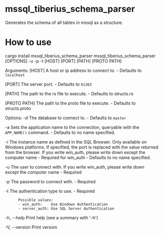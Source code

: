 # mssql_tiberius_schema_parser
Generates the schema of all tables in mssql as a structure.

# How to use
cargo install mssql_tiberius_schema_parser
mssql_tiberius_schema_parser [OPTIONS] -u <USER> -p <PASSWORD> -t <TYPE> [HOST] [PORT] [PATH] [PROTO PATH]     

Arguments:
  [HOST]
          A host or ip address to connect to.
          - Defaults to `localhost`

  [PORT]
          The server port.
          - Defaults to `61363`

  [PATH]
          The path to the rs file to execute.
          - Defaults to structs.rs

  [PROTO PATH]
          The path to the proto file to execute.
          - Defaults to structs.proto

Options:
  -d <DATABASE>
          The database to connect to.
          - Defaults to `master`

  -a <APPLICATION NAME>
          Sets the application name to the connection,
          queryable with the `APP_NAME()` command.
          - Defaults to no name specified.

  -i <INSTANCE NAME>
          The instance name as defined in the SQL Browser.
          Only available on Windows platforms.
          If specified, the port is replaced with the value returned from the browser.
          If you write win_auth, please write down except the computer name
          - Required for win_auth
          - Defaults to no name specified.

  -u <USER>
          The user to connect with.
          If you write win_auth, please write down except the computer name
          - Required

  -p <PASSWORD>
          The password to connect with.
          - Required

  -t <TYPE>
          The authentication type to use.
          - Required

          Possible values:
          - win_auth:    Use Windows Authentication
          - server_auth: Use SQL Server Authentication

  -h, --help
          Print help (see a summary with '-h')

  -V, --version
          Print version
